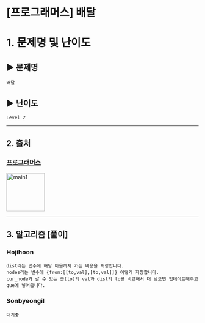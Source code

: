 # [프로그래머스] 배달

# 1. 문제명 및 난이도

## ▶ 문제명

    배달

## ▶ 난이도

    Level 2

---

## 2. 출처

### [프로그래머스](https://programmers.co.kr/learn/courses/30/lessons/12978)

<img src="https://programmers.co.kr/assets/icons/apple-icon-6eafc2c4c58a21aef692d6e44ce99d41f999c71789f277317532d0a9c6db8976.png" width="100px" height="100px" title="px(픽셀) 크기 설정" alt="main1"></img><br/>

---

## 3. 알고리즘 [풀이]

### Hojihoon

    dist라는 변수에 해당 마을까지 가는 비용을 저장합니다.
    nodes라는 변수에 {from:[[to,val],[to,val]]} 이렇게 저장합니다.
    cur_node가 갈 수 있는 곳(to)의 val과 dist의 to를 비교해서 더 낮으면 업데이트해주고 que에 넣어줍니다.

### Sonbyeongil

    대기중
